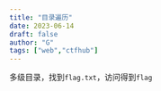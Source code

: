 ```yaml
---
title: "目录遍历"
date: 2023-06-14
draft: false
author: "G"
tags: ["web","ctfhub"]
---
```


多级目录，找到`flag.txt`，访问得到`flag`